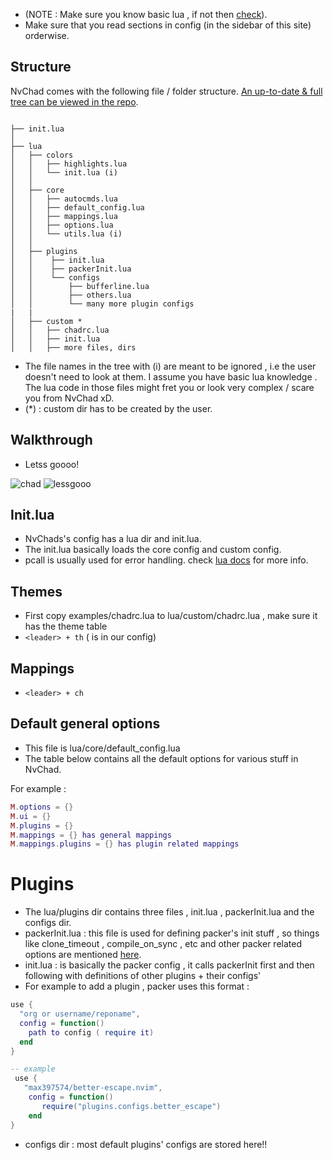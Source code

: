 - (NOTE : Make sure you know basic lua , if not then [check](https://nvchad.github.io/getting-started/learn-lua)).
- Make sure that you read sections in config (in the sidebar of this site) orderwise.

## Structure

NvChad comes with the following file / folder structure. [An up-to-date & full tree can be viewed in the repo](https://github.com/NvChad/NvChad/).

```tree

├── init.lua
│
├── lua
│   ├── colors
│   │   ├── highlights.lua
│   │   └── init.lua (i)
│   │
│   ├── core
│   │   ├── autocmds.lua
│   │   ├── default_config.lua
│   │   ├── mappings.lua
│   │   ├── options.lua
│   │   └── utils.lua (i)
│   │
│   ├── plugins
│   │    ├── init.lua
│   │    ├── packerInit.lua
│   │    └── configs
│   │        ├── bufferline.lua
│   │        ├── others.lua
│   │        └── many more plugin configs
|   |
│   ├── custom *
│   │   ├── chadrc.lua
│   │   ├── init.lua
│   │   ├── more files, dirs

```

- The file names in the tree with (i) are meant to be ignored , i.e the user doesn't need to look at them. I assume you have basic lua knowledge . The lua code in those files might fret you or look very complex / scare you from NvChad xD.
- (*) : custom dir has to be created by the user. 

## Walkthrough

- Letss goooo!

![chad](https://media.discordapp.net/attachments/610012463907209227/891016498733256774/869951078962196571.png)
![lessgooo](https://cdn.discordapp.com/attachments/610012463907209227/891011437810577480/863483056531046450.png)

## Init.lua

- NvChads's config has a lua dir and init.lua.
- The init.lua basically loads the core config and custom config.
- pcall is usually used for error handling. check [lua docs](https://www.lua.org/pil/8.4.html) for more info.

## Themes

- First copy examples/chadrc.lua to lua/custom/chadrc.lua , make sure it has the theme table
- `<leader> + th` (<leader> is <space> in our config)

## Mappings

- `<leader> + ch` 

## Default general options

- This file is lua/core/default_config.lua
- The table below contains all the default options for various stuff in NvChad.

For example :

```lua
M.options = {}
M.ui = {}
M.plugins = {}
M.mappings = {} has general mappings
M.mappings.plugins = {} has plugin related mappings
```
# Plugins

- The lua/plugins dir contains three files , init.lua , packerInit.lua and the configs dir.
- packerInit.lua : this file is used for defining packer's init stuff , so things like clone_timeout , compile_on_sync , etc and other packer related options are mentioned [here](https://github.com/wbthomason/packer.nvim/blob/master/doc/packer.txt).
- init.lua : is basically the packer config , it calls packerInit first and then following with definitions of other plugins + their configs'
- For example to add a plugin , packer uses this format :

```lua
use {
  "org or username/reponame",
  config = function()
    path to config ( require it)
  end
}

-- example
 use {
   "max397574/better-escape.nvim",
    config = function()
       require("plugins.configs.better_escape")
    end
}
```
- configs dir : most default plugins' configs are stored here!!
